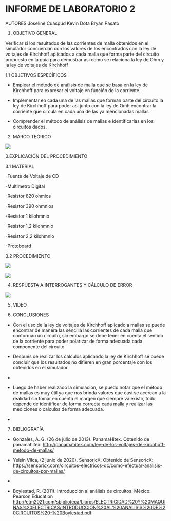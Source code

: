 # INFORME DE LABORATORIO 2

AUTORES  Joseline Cuaspud  Kevin Dota  Bryan Pasato 

1. OBJETIVO GENERAL 

Verificar si los resultados de las corrientes de malla obtenidos en el simulador concuerdan con los valores de los encontrados con la ley de voltajes de Kirchhoff aplicados a cada malla que forma parte del circuito propuesto en la guia para demostrar asi como se relaciona la ley de Ohm y la ley de voltajes de Kirchhoff

1.1 OBJETIVOS ESPECÍFICOS 

- Emplear el método de análisis de malla que se basa en la ley de Kirchhoff para expresar el voltaje en función de la corriente.  

- Implementar en cada una de las mallas que forman parte del circuito la ley de Kirchhoff para poder asi junto con la ley de Omh encontrar la corriente que circula en cada una de las ya mencionadas mallas  

- Comprender el método de análisis de mallas e identificarlas en los circuitos dados.



2. MARCO TEÓRICO 

![](https://user-images.githubusercontent.com/84998005/121273119-1c8eda00-c88d-11eb-9f9f-6cc59abadd42.png)

3.EXPLICACIÓN DEL PROCEDIMIENTO 

3.1 MATERIAL 

-Fuente de Voltaje de CD

-Multimetro Digital

-Resistor 820 ohmios

-Resistor 390 ohmnios

-Resistor 1 kilohmnio

-Resistor 1,2 kilohmnio

-Resistor 2,2 kilohmnio

-Protoboard


3.2 PROCEDIMIENTO 

![](https://user-images.githubusercontent.com/84397282/121273444-e69e2580-c88d-11eb-9f48-9136fb0490cc.jpg)

![](https://user-images.githubusercontent.com/84397282/121273448-e736bc00-c88d-11eb-9843-6dff230e6f3e.jpg)




4. RESPUESTA A INTERROGANTES Y CÁLCULO DE ERROR 

![](https://user-images.githubusercontent.com/84998005/121277850-1140ac00-c897-11eb-86b4-8c3bda721ee2.png)

5. VIDEO 


6. CONCLUSIONES 

- Con el uso de la ley de voltajes de Kirchhoff aplicado a mallas se puede encontrar de manera las sencilla las corrientes de cada malla que conforman un circuito, sin embargo se debe tener en cuenta el sentido de la corriente para poder polarizar de forma adecuada cada componente del circuito 

- Después de realizar los cálculos aplicando la ley de Kirchhoff se puede concluir que los resultados no difieren en gran porcentaje con los obtenidos en el simulador.  
- 
- Luego de haber realizado la simulación, se puedo notar que el método de mallas es muy útil ya que nos brinda valores que casi se acercan a la realidad sin tomar en cuenta el margen que siempre va existir, todo depende de identificar de forma correcta cada malla y realizar las mediciones  o calculos de forma adecuada.
- 




7. BIBLIOGRAFÍA

- Gonzales, A. G. (26 de julio de 2013). PanamaHitex. Obtenido de panamahitex: http://panamahitek.com/ley-de-los-voltajes-de-kirchhoff-metodo-de-mallas/

- Yelsin Vilca, (2 junio de 2020). SensoricX. Obtenido de  SensoricX:  https://sensoricx.com/circuitos-electricos-dc/como-efectuar-analisis-de-circuitos-por-mallas/
-  
- Boylestad, R. (2011). Introducción al análisis de circuitos. México: Pearson Education    http://etm2021.com/sbiblioteca/Libros/ELECTRICIDAD%20Y%20MAQUINAS%20ELECTRICAS/INTRODUCCION%20AL%20ANALISIS%20DE%20CIRCUITOS%20-%20Boylestad.pdf
 
